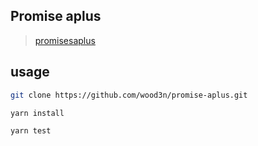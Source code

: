 ## Promise aplus

> [promisesaplus](https://promisesaplus.com/#terminology)

## usage

```bash
git clone https://github.com/wood3n/promise-aplus.git

yarn install

yarn test
```
